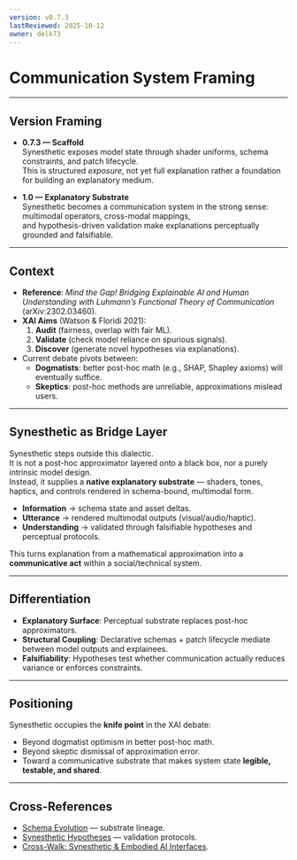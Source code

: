 ```yaml
---
version: v0.7.3
lastReviewed: 2025-10-12
owner: delk73
---
```


# Communication System Framing

---

## Version Framing

- **0.7.3 — Scaffold**  
  Synesthetic exposes model state through shader uniforms, schema constraints, and patch lifecycle.  
  This is structured *exposure*, not yet full explanation rather a foundation for building an explanatory medium.  

- **1.0 — Explanatory Substrate**  
  Synesthetic becomes a communication system in the strong sense: multimodal operators, cross-modal mappings,  
  and hypothesis-driven validation make explanations perceptually grounded and falsifiable.  

---

## Context

- **Reference**: *Mind the Gap! Bridging Explainable AI and Human Understanding with Luhmann’s Functional Theory of Communication* (arXiv:2302.03460).  
- **XAI Aims** (Watson & Floridi 2021):  
  1. **Audit** (fairness, overlap with fair ML).  
  2. **Validate** (check model reliance on spurious signals).  
  3. **Discover** (generate novel hypotheses via explanations).  
- Current debate pivots between:  
  - **Dogmatists**: better post-hoc math (e.g., SHAP, Shapley axioms) will eventually suffice.  
  - **Skeptics**: post-hoc methods are unreliable, approximations mislead users.  

---

## Synesthetic as Bridge Layer

Synesthetic steps outside this dialectic.  
It is not a post-hoc approximator layered onto a black box, nor a purely intrinsic model design.  
Instead, it supplies a **native explanatory substrate** — shaders, tones, haptics, and controls rendered in schema-bound, multimodal form.  

- **Information** → schema state and asset deltas.  
- **Utterance** → rendered multimodal outputs (visual/audio/haptic).  
- **Understanding** → validated through falsifiable hypotheses and perceptual protocols.  

This turns explanation from a mathematical approximation into a **communicative act** within a social/technical system.

---

## Differentiation

- **Explanatory Surface**: Perceptual substrate replaces post-hoc approximators.  
- **Structural Coupling**: Declarative schemas + patch lifecycle mediate between model outputs and explainees.  
- **Falsifiability**: Hypotheses test whether communication actually reduces variance or enforces constraints.  

---

## Positioning

Synesthetic occupies the **knife point** in the XAI debate:  
- Beyond dogmatist optimism in better post-hoc math.  
- Beyond skeptic dismissal of approximation error.  
- Toward a communicative substrate that makes system state **legible, testable, and shared**.  

---

## Cross-References

- [Schema Evolution](../schema_evolution.md) — substrate lineage.  
- [Synesthetic Hypotheses](../hypotheses.md) — validation protocols.  
- [Cross-Walk: Synesthetic & Embodied AI Interfaces](crosswalk_perception_interfaces.md).  

